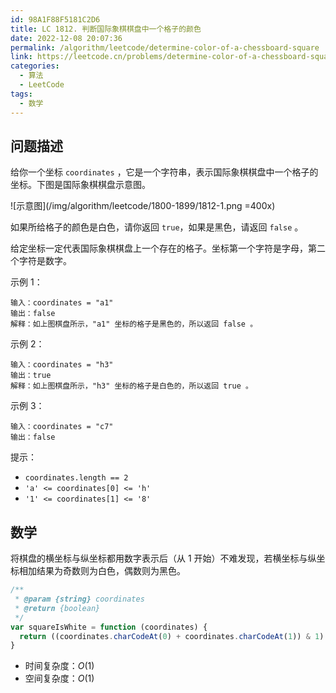 ```yaml
---
id: 98A1F88F5181C2D6
title: LC 1812. 判断国际象棋棋盘中一个格子的颜色
date: 2022-12-08 20:07:36
permalink: /algorithm/leetcode/determine-color-of-a-chessboard-square
link: https://leetcode.cn/problems/determine-color-of-a-chessboard-square
categories:
  - 算法
  - LeetCode
tags:
  - 数学
---
```


<Level :type='1'/>

## 问题描述

给你一个坐标 `coordinates` ，它是一个字符串，表示国际象棋棋盘中一个格子的坐标。下图是国际象棋棋盘示意图。

![示意图](/img/algorithm/leetcode/1800-1899/1812-1.png =400x)

如果所给格子的颜色是白色，请你返回 `true`，如果是黑色，请返回 `false` 。

给定坐标一定代表国际象棋棋盘上一个存在的格子。坐标第一个字符是字母，第二个字符是数字。

示例 1：

```text
输入：coordinates = "a1"
输出：false
解释：如上图棋盘所示，"a1" 坐标的格子是黑色的，所以返回 false 。
```

示例 2：

```text
输入：coordinates = "h3"
输出：true
解释：如上图棋盘所示，"h3" 坐标的格子是白色的，所以返回 true 。
```

示例 3：

```text
输入：coordinates = "c7"
输出：false
```

提示：

- `coordinates.length == 2`
- `'a' <= coordinates[0] <= 'h'`
- `'1' <= coordinates[1] <= '8'`

## 数学

将棋盘的横坐标与纵坐标都用数字表示后（从 1 开始）不难发现，若横坐标与纵坐标相加结果为奇数则为白色，偶数则为黑色。

```javascript
/**
 * @param {string} coordinates
 * @return {boolean}
 */
var squareIsWhite = function (coordinates) {
  return ((coordinates.charCodeAt(0) + coordinates.charCodeAt(1)) & 1) === 1
}
```

- 时间复杂度：$O(1)$
- 空间复杂度：$O(1)$
